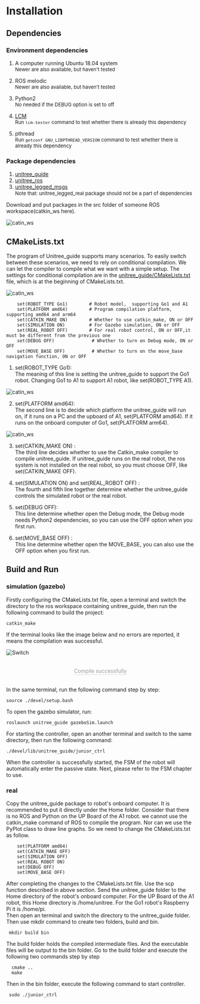 # Installation
## Dependencies

### Environment dependencies 
1. A computer running Ubuntu 18.04 system<br>
 <font size=2>Newer are also available, but haven't tested</font>

2. ROS melodic<br> 
<font size=2>Newer are also available, but haven't tested</font>

3. Python2 <br>
<font size=2>No needed if the DEBUG option is set to off</font>

4. [LCM](https://github.com/lcm-proj/lcm)<br>
<font size=2>Run `lcm-tester` command to test whether there is already this dependency</font>

5. pthread<br>
<font size=2>Run `getconf GNU_LIBPTHREAD_VERSION` command to test whether there is already this dependency</font>

### Package dependencies
1. [unitree_guide](https://github.com/unitreerobotics/unitree_guide)
2. [unitree_ros](https://github.com/unitreerobotics/unitree_ros)
3. [unitree_legged_msgs](https://github.com/unitreerobotics/unitree_ros_to_real)<br>
<font size=2>Note that: unitree_legged_real package should not be a part of dependencies</font>

Download and put packages in the src folder of someone ROS workspace(catkin_ws here).

![catin_ws](../../images/catin_ws.png)


## CMakeLists.txt
The program of Unitree_guide supports many scenarios. To easily switch between these scenarios, we need to rely on conditional compilation. We can let the compiler to compile what we want with a simple setup. The settings for conditional compilation are in the [unitree_guide/CMakeLists.txt](https://github.com/unitreerobotics/unitree_guide/blob/main/unitree_guide/CMakeLists.txt) 
file, which is at the beginning of CMakeLists.txt.

![catin_ws](../../images/GettinStarted/cmakeLists.txt_setting.gif)

```
    set(ROBOT_TYPE Go1)        # Robot model,  supporting Go1 and A1
    set(PLATFORM amd64)        # Program compilation platform, supporting amd64 and arm64
    set(CATKIN_MAKE ON)        # Whether to use catkin_make, ON or OFF
    set(SIMULATION ON)         # For Gazebo simulation, ON or OFF
    set(REAL_ROBOT OFF)        # For real robot control, ON or OFF,it must be different from the previous one
    set(DEBUG OFF)              # Whether to turn on Debug mode, ON or OFF
    set(MOVE_BASE OFF)          # Whether to turn on the move_base navigation function, ON or OFF
```
1. set(ROBOT_TYPE Go1):   
The meaning of this line is setting the unitree_guide to support the Go1 robot. Changing Go1 to A1 to support A1 robot, like set(ROBOT_TYPE A1). 

![catin_ws](../../images/GettinStarted/cmakeLists_1.gif)

2. set(PLATFORM amd64): <br>
The second line is to decide which platform the unitree_guide will run on, if it runs on a PC and the upboard of A1, set(PLATFORM amd64). If it runs on the onboard computer of Go1, set(PLATFORM arm64).

![catin_ws](../../images/GettinStarted/cmakeLists_2.gif)

3. set(CATKIN_MAKE ON) : <br>
The third line decides whether to use the Catkin_make compiler to compile unitree_guide. If unitree_guide runs on the real robot, the ros system is not installed on the real robot, so you must choose OFF, like set(CATKIN_MAKE OFF).

4. set(SIMULATION ON) and set(REAL_ROBOT OFF)  : <br>
The fourth and fifth line together determine whether the unitree_guide controls the simulated robot or the real robot.

5. set(DEBUG OFF): <br>
This line determine whether open the Debug mode, the Debug mode needs Python2 dependencies, so you can use the OFF option when you first run.

6. set(MOVE_BASE OFF) : <br>
This line determine whether open the MOVE_BASE, you can also use the OFF option when you first run.

## Build and Run
### simulation (gazebo)

Firstly configuring the CMakeLists.txt file, open a terminal and switch the directory to the ros workspace containing unitree_guide, then run the following command to build the project:

```
catkin_make
```

If the terminal looks like the image below and no errors are reported, it means the compilation was successful.

![Switch](../../images/ros_build.png)
<center>
<br>
<div style="color:orange; border-bottom: 0.1px solid #d9d9d9;
display: inline-block;
color: #999;
padding: 1px;">Compile successfully</div>
</center>
<br>


In the same terminal, run the following command step by step:
```
source ./devel/setup.bash
```
To open the gazebo simulator, run:
```
roslaunch unitree_guide gazeboSim.launch 
```
For starting the controller, open an another terminal and switch to the same directory, then run the following command:
```
./devel/lib/unitree_guide/junior_ctrl
```
When the controller is successfully started, the FSM of the robot will automatically enter the passive state. Next, please refer to the FSM chapter to use.


### real 
Copy the unitree_guide package to robot's onboard computer. It is recommended to put it directly under the Home folder. Consider that there is no ROS and Python on the UP Board of the A1 robot. we cannot use the catkin_make command of ROS to compile the program. Nor can we use the PyPlot class to draw line graphs. So we need to change the  CMakeLists.txt as follow.
```
    set(PLATFORM amd64)         
    set(CATKIN_MAKE OFF)            
    set(SIMULATION OFF)             
    set(REAL_ROBOT ON)              
    set(DEBUG OFF)                  
    set(MOVE_BASE OFF)          
```
After completing the changes to the CMakeLists.txt file.  Use the scp function described in above section.  Send the unitree_guide folder to the Home directory of the robot's onboard computer. For the UP Board of the A1 robot, this Home directory is /home/unitree. For the Go1 robot's Raspberry Pi it is /home/pi. <br>
Then open an terminal and switch the directory to the unitree_guide folder. Then use mkdir command to create two folders, build and bin.

```
 mkdir build bin        
```
The build folder holds the compiled intermediate files.
And the executable files will be output to the bin folder. Go to the build folder and execute the following two commands step by step
```
  cmake ..
  make     
```
Then in the bin folder, execute the following command to start controller.
```
 sudo ./junior_ctrl  
```

<!-- ## Anomalies -->